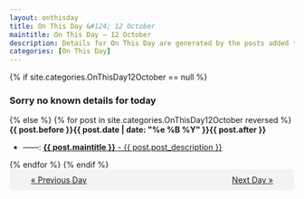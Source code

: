 ```yaml
---
layout: onthisday
title: On This Day &#124; 12 October
maintitle: On This Day — 12 October
description: Details for On This Day are generated by the posts added to the website so the content is subject to changes/updates over time.
categories: [On This Day]
---
```


{% if site.categories.OnThisDay12October == null %}
<h3>Sorry no known details for today</h3>
{% else %}
{% for post in site.categories.OnThisDay12October reversed %}
<strong>{{ post.before }}{{ post.date | date: "%e %B %Y" }}{{ post.after }}</strong>
<ul>
<li> ——: <a class="{{ post.class }}" href="{{ post.url }}"><strong>{{ post.maintitle }}</strong> - {{ post.post_description }}</a></li>
</ul>
{% endfor %}
{% endif %}
<br />
<div style="background-color: #f3f3f3; padding: 10px; border-radius: 5px; text-align: center; display: flex; justify-content: space-evenly;">
<a href="/onthisday/10/10-11">« Previous Day</a>
<span style="visibility:hidden;">[ Visit Leap Year February 29 ]</span>
<a href="/onthisday/10/10-13">Next Day »</a>
</div>

